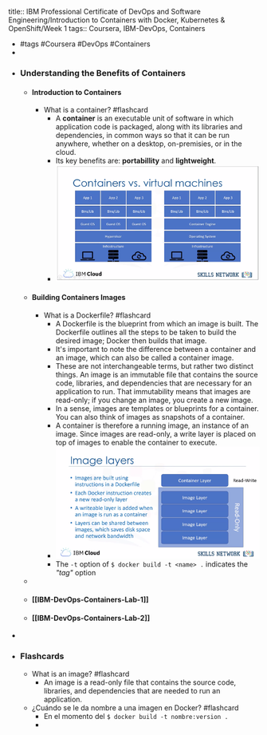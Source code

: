 title:: IBM Professional Certificate of DevOps and Software Engineering/Introduction to Containers with Docker, Kubernetes & OpenShift/Week 1
tags:: Coursera, IBM-DevOps, Containers

- #tags #Coursera #DevOps #Containers
-
- ### Understanding the Benefits of Containers
	- #### Introduction to Containers
		- What is a container? #flashcard
			- A **container** is an executable unit of software in which application code is packaged, along with its libraries and dependencies, in common ways so that it can be run anywhere, whether on a desktop, on-premisies, or in the cloud.
			- Its key benefits are: **portabillity** and **lightweight**.
			- ![image.png](../assets/image_1659713334665_0.png)
	- #### Building Containers Images
		- What is a Dockerfile? #flashcard
			- A Dockerfile is the blueprint from which an image is built. The Dockerfile outlines all the steps to be taken to build the desired image; Docker then builds that image.
			- It's important to note the difference between a container and an image, which can also be called a container image.
			- These are not interchangeable terms, but rather two distinct things. An image is an immutable file that contains the source code, libraries, and dependencies that are necessary for an application to run. That immutability means that images are read-only; if you change an image, you create a new image.
			- In a sense, images are templates or blueprints for a container. You can also think of images as snapshots of a container.
			- A container is therefore a running image, an instance of an image. Since images are read-only, a write layer is placed on top of images to enable the container to execute.
			- ![image.png](../assets/image_1659714500691_0.png)
			- The `-t` option of `$ docker build -t <name> .` indicates the *"tag"* option
	-
	- #### [[IBM-DevOps-Containers-Lab-1]]
	- #### [[IBM-DevOps-Containers-Lab-2]]
-
- ### Flashcards
	- What is an image? #flashcard
		- An image is a read-only file that contains the source code, libraries, and dependencies that are needed to run an application.
	- ¿Cuándo se le da nombre a una imagen en Docker? #flashcard
		- En el momento del `$ docker build -t nombre:version .`
		-